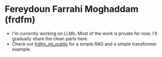 # Fereydoun Farrahi Moghaddam (frdfm)

- I'm currently working on LLMs. Most of the work is private for now; I'll gradually share the clean parts here.
- Check out [frdfm_ml_public](https://github.com/frdfm/frdfm_ml_public) for a simple RAG and a simple transformer example.

<!--
## Hi there 👋

**frdfm/frdfm** is a ✨ _special_ ✨ repository because its `README.md` (this file) appears on your GitHub profile.

Here are some ideas to get you started:

- 🔭 I’m currently working on ...
- 🌱 I’m currently learning ...
- 👯 I’m looking to collaborate on ...
- 🤔 I’m looking for help with ...
- 💬 Ask me about ...
- 📫 How to reach me: ...
- 😄 Pronouns: ...
- ⚡ Fun fact: ...
-->
